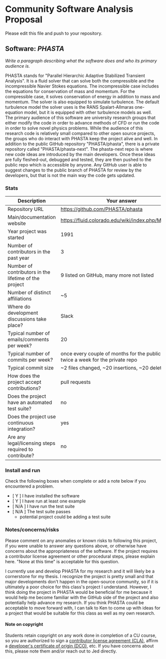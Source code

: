 # Community Software Analysis Proposal
Please edit this file and push to your repository.

## Software: *PHASTA*

*Write a paragraph describing what the software does and who its
primary audience is.*

PHASTA stands for "Parallel Hierarchic Adaptive Stabilized Transient Analysis". It is a fluid solver that can solve both the compressible and the incompressible Navier Stokes equations. The incompressible case includes the equations for conservation of mass and momentum. For the compressible case, it solves conservation of energy in addition to mass and momentum. The solver is also equipped to simulate turbulence. The default turbulence model the solver uses is the RANS Spalart-Allmaras one-equation model, but it is equipped with other turbulence models as well. The primary audience of this software are university research groups that either modify the code in order to advance methods of CFD or run the code in order to solve novel physics problems. While the audience of this research code is relatively small compared to other open source projects, the groups who do interact with PHASTA keep the project alive and well. In addition to the public GitHub repository "PHASTA/phasta", there is a private repository called "PHASTA/phasta-next". The phasta-next repo is where new code ideas are introduced by the main developers. Once these ideas are fully fleshed-out, debugged and tested, they are then pushed to the public repo which is accessible by anyone. Any GitHub user is able to suggest changes to the public branch of PHASTA for review by the developers, but that is not the main way the code gets updated.

### Stats

| Description | Your answer |
|---------|-----------|
| Repository URL | https://github.com/PHASTA/phasta |
| Main/documentation website | https://fluid.colorado.edu/wiki/index.php/Main_Page |
| Year project was started | 1991 |
| Number of contributors in the past year | 3 |
| Number of contributors in the lifetime of the project | 9 listed on GitHub, many more not listed |
| Number of distinct affiliations | ~5 |
| Where do development discussions take place? | Slack |
| Typical number of emails/comments per week? | 20 |
| Typical number of commits per week? | once every couple of months for the public repo, twice a week for the private repo |
| Typical commit size | ~2 files changed, ~20 insertions, ~20 deletions |
| How does the project accept contributions? | pull requests  |
| Does the project have an automated test suite? | no |
| Does the project use continuous integration? | yes |
| Are any legal/licensing steps required to contribute? | no |

### Install and run

Check the following boxes when complete or add a note below if you
encountered a problem.

- [ Y ] I have installed the software
- [ Y ] I have run at least one example
- [ N/A ] I have run the test suite
- [ N/A ] The test suite passes
	- potential project could be adding a test suite

### Notes/concerns/risks

Please comment on any anomalies or known risks to following this
project, if you were unable to answer any questions above, or
otherwise have concerns about the appropriateness of the software.  If
the project requires a contributor license agreement or other
procedural steps, please explain here.  "None at this time" is
acceptable for this question.

I currently use and develop PHASTA for my research and it will likely be a cornerstone for my thesis. I recognize the project is pretty small and that major developments don't happen in the open-source community, so if it is ultimately a poor choice for this class's project I understand. However, I think doing the project in PHASTA would be beneficial for me because it would help me become familiar with the GitHub side of the project and also potentially help advance my research. If you think PHASTA could be acceptable to move forward with, I can talk to Ken to come up with ideas for a project that would be suitable for this class as well as my own research.

#### Note on copyright
Students retain copyright on any work done in completion of a CU
course, so you are authorized to sign a [contributor license
agreement (CLA)](https://en.wikipedia.org/wiki/Contributor_License_Agreement),
affirm a [developer's certificate of
origin (DCO)](https://en.wikipedia.org/wiki/Developer_Certificate_of_Origin),
etc.  If you have concerns about this, please note them and/or reach
out to Jed directly.
